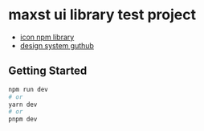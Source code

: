# maxst ui library test project

- [icon npm library](https://www.npmjs.com/package/@maxst-designsystem/icons)
- [design system guthub](https://github.com/laura-maxst/maxst-design-system)

## Getting Started

```bash
npm run dev
# or
yarn dev
# or
pnpm dev
```
